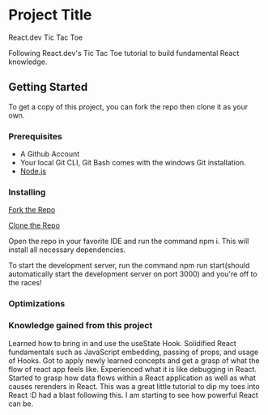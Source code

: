 # Project Title
React.dev Tic Tac Toe

Following React.dev's Tic Tac Toe tutorial to build fundamental React knowledge.

## Getting Started

To get a copy of this project, you can fork the repo then clone it as your own.

### Prerequisites
- A Github Account
- Your local Git CLI, Git Bash comes with the windows Git installation.
- [Node.js](https://nodejs.org/en)


### Installing

[Fork the Repo](https://github.com/octocat/Spoon-Knife)

[Clone the Repo](https://docs.github.com/en/repositories/creating-and-managing-repositories/cloning-a-repository)

Open the repo in your favorite IDE and run the command npm i. This will install all necessary dependencies.

To start the development server, run the command npm run start(should automatically start the development server on port 3000) and you're off to the races!

### Optimizations

### Knowledge gained from this project
Learned how to bring in and use the useState Hook.
Solidified React fundamentals such as JavaScript embedding, passing of props, and usage of Hooks.
Got to apply newly learned concepts and get a grasp of what the flow of react app feels like.
Experienced what it is like debugging in React.
Started to grasp how data flows within a React application as well as what causes rerenders in React.
This was a great little tutorial to dip my toes into React :D had a blast following this. 
I am starting to see how powerful React can be.
